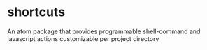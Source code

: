 # shortcuts
An atom package that provides programmable shell-command and javascript actions customizable per project directory
